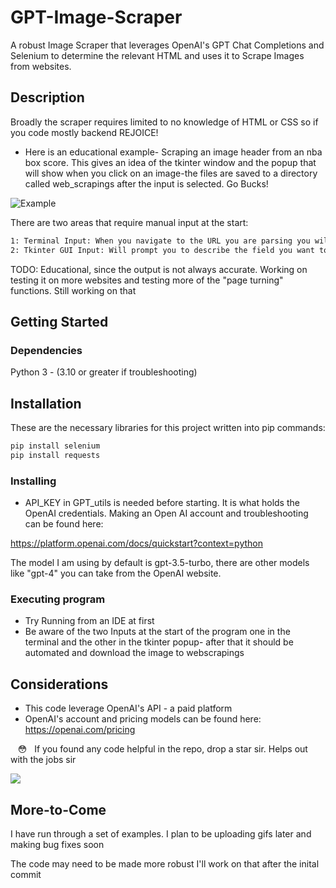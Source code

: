 # GPT-Image-Scraper

A robust Image Scraper that leverages OpenAI's GPT Chat Completions and Selenium to determine the relevant HTML and uses it to Scrape Images from websites. 

## Description

Broadly the scraper requires limited to no knowledge of HTML or CSS so if you code mostly backend REJOICE! 

* Here is an educational example- Scraping an image header from an nba box score. This gives an idea of the tkinter window and the popup that will show when you click on an image-the files are saved to a directory called web_scrapings after the input is selected. Go Bucks!

![Example](img/example1.gif)

There are two areas that require manual input at the start:

```bash
1: Terminal Input: When you navigate to the URL you are parsing you will need to click on the image and a popup will show you the html of the page- copy this and input it into the input in your terminal or IDE
2: Tkinter GUI Input: Will prompt you to describe the field you want to parse. The fields are optional but tell GPT what to look for more precisely- the better your description the better the output should be- you can play around with it. 
```
TODO: Educational, since the output is not always accurate. Working on testing it on more websites and testing more of the "page turning" functions. Still working on that

## Getting Started

### Dependencies
  Python 3 - (3.10 or greater if troubleshooting)

## Installation

These are the necessary libraries for this project written into pip commands:

```bash
pip install selenium
pip install requests
```

### Installing


*  API_KEY in GPT_utils is needed before starting. It is what holds the OpenAI credentials. Making an Open AI account and troubleshooting can be found here:

https://platform.openai.com/docs/quickstart?context=python

The model I am using by default is gpt-3.5-turbo, there are other models like "gpt-4" you can take from the OpenAI website. 

### Executing program

* Try Running from an IDE at first
* Be aware of the two Inputs at the start of the program one in the terminal and the other in the tkinter popup- after that it should be automated and download the image to webscrapings

## Considerations

* This code leverage OpenAI's API - a paid platform 
* OpenAI's account and pricing models can be found here: https://openai.com/pricing

&nbsp;&nbsp; :flushed:	 &nbsp;         If you found any code helpful in the repo, drop a star sir. Helps out with the jobs sir


![](https://media.giphy.com/media/v1.Y2lkPTc5MGI3NjExczh4MzNvcnphNTl1MnBiOXU3eDB4ODRjdWY0eDRiNDNiMHF0MWh6eiZlcD12MV9pbnRlcm5hbF9naWZfYnlfaWQmY3Q9Zw/bLAyLX9obxrECmqJZ1/giphy.gif)

## More-to-Come

I have run through a set of examples. I plan to be uploading gifs later and making bug fixes soon

The code may need to be made more robust I'll work on that after the inital commit




